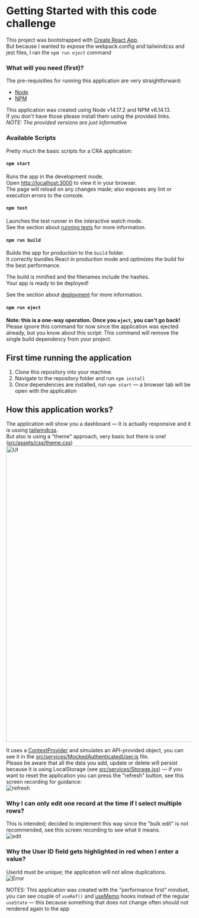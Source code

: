 # Getting Started with this code challenge

This project was bootstrapped with [Create React App](https://github.com/facebook/create-react-app).\
But because I wanted to expose the webpack.config and tailwindcss and jest files, I ran the `npm run eject` command

### What will you need (first)?
The pre-requisities for running this application are very straightforward:

- [Node](https://nodejs.org/en/download)
- [NPM](https://docs.npmjs.com/downloading-and-installing-node-js-and-npm)

This application was created using Node v14.17.2 and NPM v6.14.13.\
If you don't have those please install them using the provided links.\
_NOTE: The provided versions are just informative_

### Available Scripts
Pretty much the basic scripts for a CRA application:

#### `npm start`
Runs the app in the development mode.\
Open [http://localhost:3000](http://localhost:3000) to view it in your browser.\
The page will reload on any changes made; also exposes any lint or execution errors to the console.

#### `npm test`
Launches the test runner in the interactive watch mode.\
See the section about [running tests](https://facebook.github.io/create-react-app/docs/running-tests) for more information.

#### `npm run build`
Builds the app for production to the `build` folder.\
It correctly bundles React in production mode and optimizes the build for the best performance.

The build is minified and the filenames include the hashes.\
Your app is ready to be deployed!

See the section about [deployment](https://facebook.github.io/create-react-app/docs/deployment) for more information.

#### `npm run eject`
**Note: this is a one-way operation. Once you `eject`, you can't go back!**\
Please ignore this command for now since the application was ejected already, but you know about this script:
This command will remove the single build dependency from your project.

## First time running the application
1. Clone this repository into your machine.
2. Navigate to the repository folder and run `npm install`
3. Once dependencies are installed, run `npm start` — a browser tab will be open with the application

## How this application works?
The application will show you a dashboard — It is actually responsive and it is ussing [tailwindcss](https://tailwindcss.com/).\
But also is using a "theme" approach, very basic but there is one! ([src/assets/css/theme.css](https://github.com/angelsamano/truefort/blob/main/src/assets/css/theme.css))
<img width="800" alt="UI" src="https://user-images.githubusercontent.com/7455604/229587165-acbbf573-6256-4464-9d00-0d5ea8331c53.png">

It uses a [ContextProvider](https://github.com/angelsamano/truefort/blob/main/src/services/ContextProvider.jsx) and simulates an API-provided object, you can see it in the [src/services/MockedAuthenticatedUser.js](https://github.com/angelsamano/truefort/blob/main/src/services/MockedAuthenticatedUser.js) file.\
Please be aware that all the data you add, update or delete will persist because it is using LocalStorage (see [src/services/Storage.jsx](https://github.com/angelsamano/truefort/blob/main/src/services/Storage.jsx)) — if you want to reset the application you can press the "refresh" button, see this screen recording for guidance:\
![refresh](https://user-images.githubusercontent.com/7455604/229592312-65075988-a8a9-422f-8b44-59c2bae5dd04.gif)

### Why I can only edit one record at the time if I select multiple rows?
This is intended; decided to implement this way since the "bulk edit" is not recommended, see this screen recording to see what it means.\
![edit](https://user-images.githubusercontent.com/7455604/229591680-6aa4cb23-3cf6-4b33-8efe-00eb65de4dee.gif)

### Why the User ID field gets highlighted in red when I enter a value?
UserId must be unique; the application will not allow duplications.\
![Error](https://user-images.githubusercontent.com/7455604/229591001-f6684fe4-49f1-44d8-b25a-f3c7e674adfc.gif)


NOTES: This application was created with the "performance first" mindset, you can see couple of `useRef()` and [useMemo](https://github.com/angelsamano/truefort/blob/main/src/components/Content/Grid/Grid.jsx#L20) hooks instead of the regular `useState` — this because something that does not change often should not rendered again to the app
